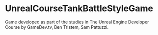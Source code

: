 # UnrealCourseTankBattleStyleGame
Game developed as part of the studies in The Unreal Engine Developer Course by GameDev.tv, Ben Tristem, Sam Pattuzzi.
